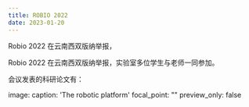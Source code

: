 ```yaml
---
title: ROBIO 2022
date: 2023-01-20
---
```


Robio 2022 在云南西双版纳举报，

<!--more-->

Robio 2022 在云南西双版纳举报，实验室多位学生与老师一同参加。

会议发表的科研论文有：



image:
  caption: 'The robotic platform'
  focal_point: ""
  preview_only: false